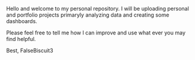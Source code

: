 Hello and welcome to my personal repository.
I will be uploading personal and portfolio projects primaryly analyzing data and creating some dashboards. 

Please feel free to tell me how I can improve and use what ever you may find helpful. 

Best,
FalseBiscuit3
